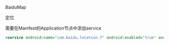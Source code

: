 BaiduMap

定位

需要在Manifest的Application节点中添加service

```xml
<service android:name="com.baidu.location.f" android:enabled="true" android:process=":remote"></service>
```

